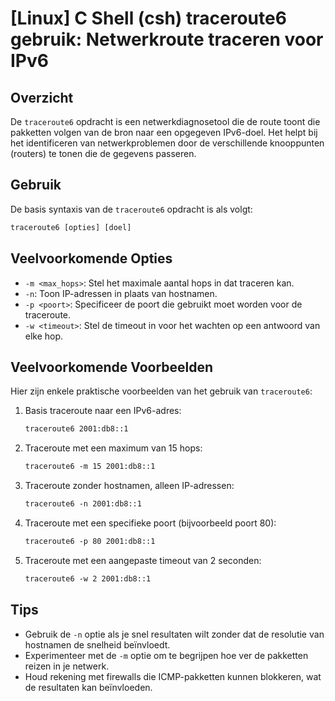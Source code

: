 # [Linux] C Shell (csh) traceroute6 gebruik: Netwerkroute traceren voor IPv6

## Overzicht
De `traceroute6` opdracht is een netwerkdiagnosetool die de route toont die pakketten volgen van de bron naar een opgegeven IPv6-doel. Het helpt bij het identificeren van netwerkproblemen door de verschillende knooppunten (routers) te tonen die de gegevens passeren.

## Gebruik
De basis syntaxis van de `traceroute6` opdracht is als volgt:

```csh
traceroute6 [opties] [doel]
```

## Veelvoorkomende Opties
- `-m <max_hops>`: Stel het maximale aantal hops in dat traceren kan.
- `-n`: Toon IP-adressen in plaats van hostnamen.
- `-p <poort>`: Specificeer de poort die gebruikt moet worden voor de traceroute.
- `-w <timeout>`: Stel de timeout in voor het wachten op een antwoord van elke hop.

## Veelvoorkomende Voorbeelden
Hier zijn enkele praktische voorbeelden van het gebruik van `traceroute6`:

1. Basis traceroute naar een IPv6-adres:
   ```csh
   traceroute6 2001:db8::1
   ```

2. Traceroute met een maximum van 15 hops:
   ```csh
   traceroute6 -m 15 2001:db8::1
   ```

3. Traceroute zonder hostnamen, alleen IP-adressen:
   ```csh
   traceroute6 -n 2001:db8::1
   ```

4. Traceroute met een specifieke poort (bijvoorbeeld poort 80):
   ```csh
   traceroute6 -p 80 2001:db8::1
   ```

5. Traceroute met een aangepaste timeout van 2 seconden:
   ```csh
   traceroute6 -w 2 2001:db8::1
   ```

## Tips
- Gebruik de `-n` optie als je snel resultaten wilt zonder dat de resolutie van hostnamen de snelheid beïnvloedt.
- Experimenteer met de `-m` optie om te begrijpen hoe ver de pakketten reizen in je netwerk.
- Houd rekening met firewalls die ICMP-pakketten kunnen blokkeren, wat de resultaten kan beïnvloeden.